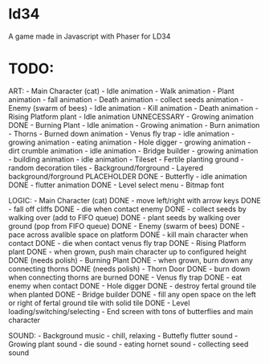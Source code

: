 # ld34
A game made in Javascript with Phaser for LD34

# TODO:

ART:
	- Main Character (cat)
		- Idle animation
		- Walk animation
		- Plant animation
		- fall animation
		- Death animation
		- collect seeds animation
	- Enemy (swarm of bees)
	    - Idle animation
	    - Kill animation
	    - Death animation
	- Rising Platform plant
	    - Idle animation UNNECESSARY
	    - Growing animation DONE
	- Burning Plant
		- Idle animation
		- Growing animation
		- Burn animation
	- Thorns
	    - Burned down animation
	- Venus fly trap
	    - idle animation
	    - growing animation
	    - eating animation
	- Hole digger
	    - growing animation
	    - dirt crumble animation
	    - idle animation
	- Bridge builder
	    - growing animation
	    - building animation
	    - idle animation
    - Tileset
        - Fertile planting ground
        - random decoration tiles
    - Background/forground
        - Layered background/forground PLACEHOLDER DONE
    - Butterfly
        - idle animation DONE
        - flutter animation DONE
    - Level select menu
    - Bitmap font

LOGIC:
	- Main Character (cat) DONE
		- move left/right with arrow keys DONE
		- fall off cliffs DONE
		- die when contact enemy DONE
		- collect seeds by walking over (add to FIFO queue) DONE
		- plant seeds by walking over ground (pop from FIFO queue) DONE
	- Enemy (swarm of bees) DONE
	    - pace across avalible space on platform DONE
	    - kill main character when contact DONE
	    - die when contact venus fly trap DONE
	- Rising Platform plant DONE
	    - when grown, push main character up to configured height DONE (needs polish)
	- Burning Plant DONE
		- when grown, burn down any connecting thorns DONE (needs polish)
	- Thorn Door DONE
	    - burn down when connecting thorns are burned DONE
	- Venus fly trap DONE
	    - eat enemy when contact DONE
	- Hole digger DONE
	    - destroy fertal ground tile when planted DONE
	- Bridge builder DONE
	    - fill any open space on the left or right of fertal ground tile with solid tile DONE
    - Level loading/switching/selecting
    - End screen with tons of butterflies and main character

SOUND:
	- Background music
		- chill, relaxing
	- Buttefly flutter sound
	- Growing plant sound
	- die sound
	- eating hornet sound
	- collecting seed sound






